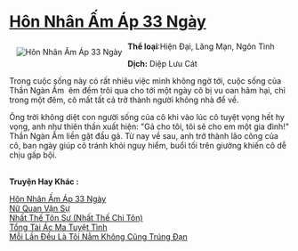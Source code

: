 <a href="https://utruyen.com/truyen/hon-nhan-am-ap-33-ngay/19215/" title="Hôn Nhân Ấm Áp 33 Ngày"><h1>Hôn Nhân Ấm Áp 33 Ngày</h1></a><div style="display:table"><img align="right" style="float: left; padding: 10px;" src="https://utruyen.com/images/story/200x260/hon-nhan-am-ap-33-ngay.jpg" alt="Hôn Nhân Ấm Áp 33 Ngày"><b>Thể loại</b>:Hiện Đại, Lãng Mạn, Ngôn Tình<p></p><b>Dịch:</b> Diệp Lưu Cát<p></p>Trong cuộc sống này có rất nhiêu việc mình không ngờ tới, cuộc sống của Thần Ngàn Ấm  êm đềm trôi qua cho tới một ngày cô bị vu oan hãm hại, chỉ trong một đêm, cô mất tất cả trở thành người không nhà để về. <p></p>Ông trời không diệt con người sống của cô khi vào lúc cô tuyệt vọng hết hy vọng, anh như thiên thần xuất hiện: "Gả cho tôi, tôi sẽ cho em một gia đình!" Thần Ngàn Ấm liền gật đầu gả. Từ nay về sau, anh trở thành lão công của cô, ban ngày giúp cô tránh khỏi nguy hiểm, buổi tối trên giường khiến cô dễ chịu gấp bội.</div><p><br><b>Truyện Hay Khác :</b></p><a href="https://utruyen.com/truyen/hon-nhan-am-ap-33-ngay/19215/" alt="Hôn Nhân Ấm Áp 33 Ngày">Hôn Nhân Ấm Áp 33 Ngày</a><br/><a href="https://utruyen.com/truyen/nu-quan-van-su/17599/" alt="Nữ Quan Vận Sự">Nữ Quan Vận Sự</a><br/><a href="https://github.com/quanluxury/ngontinh_top100/tree/master/17556" alt="Nhất Thế Tôn Sư (Nhất Thế Chi Tôn)">Nhất Thế Tôn Sư (Nhất Thế Chi Tôn)</a><br/><a href="https://github.com/quanluxury/ngontinh_top100/tree/master/19533" alt="Tổng Tài Ác Ma Tuyệt Tình">Tổng Tài Ác Ma Tuyệt Tình</a><br/><a href="https://images.google.com.vn/url?q=https%3A%2F%2Futruyen.com%2Ftruyen%2Fmoi-lan-deu-la-toi-nam-khong-cung-trung-dan%2F19233%2F" alt="Mỗi Lần Đều Là Tôi Nằm Không Cũng Trúng Đạn">Mỗi Lần Đều Là Tôi Nằm Không Cũng Trúng Đạn</a><br/>